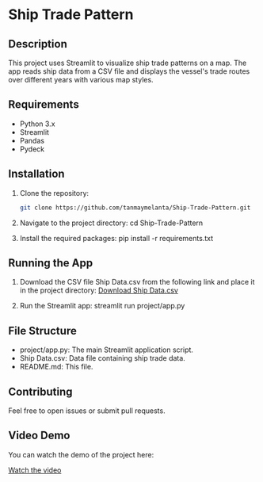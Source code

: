 # Ship Trade Pattern

## Description
This project uses Streamlit to visualize ship trade patterns on a map. The app reads ship data from a CSV file and displays the vessel's trade routes over different years with various map styles.

## Requirements
- Python 3.x
- Streamlit
- Pandas
- Pydeck

## Installation

1. Clone the repository:
   ```bash
   git clone https://github.com/tanmaymelanta/Ship-Trade-Pattern.git

2. Navigate to the project directory:
   cd Ship-Trade-Pattern

3. Install the required packages:
   pip install -r requirements.txt

## Running the App
1. Download the CSV file Ship Data.csv from the following link and place it in the project directory:
   [Download Ship Data.csv](https://drive.google.com/file/d/1jCZcf7xY4PdQKUgx7r_PJmX8wj8k1Z3x/view?usp=sharing)

3. Run the Streamlit app:
   streamlit run project/app.py

## File Structure
- project/app.py: The main Streamlit application script.
- Ship Data.csv: Data file containing ship trade data.
- README.md: This file.

## Contributing
Feel free to open issues or submit pull requests.

## Video Demo
You can watch the demo of the project here:

[Watch the video](https://drive.google.com/file/d/16jJHt6Dgy3GjRRvfFvJO9WKDvxvPZki6/view?usp=sharing)
